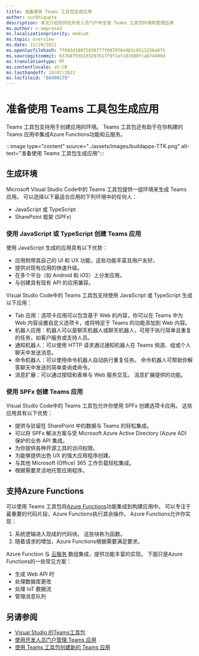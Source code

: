 ```yaml
---
title: 准备使用 Teams 工具包生成应用
author: surbhigupta
description: 本文介绍如何在开发人员门户中生成 Teams 工具包环境和管理应用
ms.author: v-amprasad
ms.localizationpriority: medium
ms.topic: overview
ms.date: 11/29/2021
ms.openlocfilehash: 7f092d18075030777f0978f6e963c8513256a0f5
ms.sourcegitcommit: 637b8f93b103297b1ff9f1af181680fca6f4499d
ms.translationtype: MT
ms.contentlocale: zh-CN
ms.lasthandoff: 10/07/2022
ms.locfileid: "68499179"
---
```

# <a name="prepare-to-build-apps-using-teams-toolkit"></a>准备使用 Teams 工具包生成应用

Teams 工具包支持用于创建应用的环境。 Teams 工具包还有助于在你构建的 Teams 应用中集成Azure Functions功能和云服务。

:::image type="content" source="../assets/images/buildapps-TTK.png" alt-text="准备使用 Teams 工具包生成应用":::

## <a name="build-environments"></a>生成环境

Microsoft Visual Studio Code中的 Teams 工具包提供一组环境来生成 Teams 应用。 可以选择以下最适合应用的下列环境中的任何人：

* JavaScript 或 TypeScript
* SharePoint 框架 (SPFx) 

### <a name="create-your-teams-app-using-javascript-or-typescript"></a>使用 JavaScript 或 TypeScript 创建 Teams 应用

使用 JavaScript 生成的应用具有以下优势：

* 应用附带其自己的 UI 和 UX 功能，这些功能丰富且用户友好。
* 提供对现有应用的快速升级。
* 在多个平台（如 Android 和 iOS）上分发应用。
* 与创建具有现有 API 的应用兼容。

Visual Studio Code中的 Teams 工具包支持使用 JavaScript 或 TypeScript 生成以下应用：

* Tab 应用：选项卡应用可以包含基于 Web 的内容，你可以在 Teams 中为 Web 内容设置自定义选项卡，或将特定于 Teams 的功能添加到 Web 内容。
* 机器人应用：机器人可以是聊天机器人或聊天机器人，可用于执行简单且重复的任务，如客户服务或支持人员。
* 通知机器人：可以使用 HTTP 请求通过通知机器人在 Teams 频道、组或个人聊天中发送消息。
* 命令机器人：可以使用命令机器人自动执行重复任务。 命令机器人可帮助你解答聊天中发送的简单查询或命令。
* 消息扩展：可以通过按钮和表单与 Web 服务交互。 消息扩展提供的功能。

### <a name="create-your-teams-app-using-spfx"></a>使用 SPFx 创建 Teams 应用

Visual Studio Code中的 Teams 工具包允许你使用 SPFx 创建选项卡应用。 这些应用具有以下优势：

* 提供与驻留在 SharePoint 中的数据与 Teams 的轻松集成。
* 可以将 SPFx 解决方案与受 Microsoft Azure Active Directory (Azure AD) 保护的业务 API 集成。
* 为你提供各种开源工具的访问权限。
* 为能够提供出色 UX 的强大应用程序创建。
* 与其他 Microsoft (Office) 365 工作负载轻松集成。
* 根据需要灵活地托管应用程序。

## <a name="support-for-azure-functions"></a>支持Azure Functions

可以使用 Teams 工具包将[Azure Functions](/azure/azure-functions/functions-overview)功能集成到构建应用中。 可以专注于最重要的代码片段，Azure Functions执行其余操作。
Azure Functions允许你实现：

1. 系统逻辑进入现成的代码块。 这些块称为函数。
1. 随着请求的增加，Azure Functions根据需要满足要求。

Azure Function 与 [云服务](add-resource.md#types-of-cloud-resources) 数组集成，提供功能丰富的实现。 下面只是Azure Functions的一些常见方案：

* 生成 Web API 时
* 处理数据库更改
* 处理 IoT 数据流
* 管理消息队列

## <a name="see-also"></a>另请参阅

* [Visual Studio 的Teams工具包](visual-studio-overview.md)
* [使用开发人员门户管理 Teams 应用](../concepts/build-and-test/teams-developer-portal.md)
* [使用 Teams 工具包创建新的 Teams 应用](create-new-project.md)
